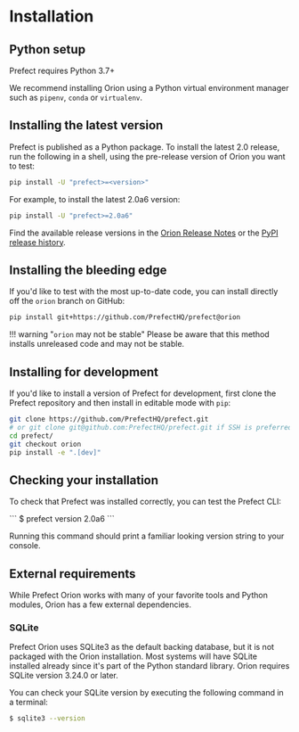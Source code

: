# Installation

## Python setup

Prefect requires Python 3.7+

We recommend installing Orion using a Python virtual environment manager such as `pipenv`, `conda` or `virtualenv`.

## Installing the latest version

Prefect is published as a Python package. To install the latest 2.0 release, run the following in a shell, using the pre-release version of Orion you want to test:

```bash
pip install -U "prefect>=<version>"
```

For example, to install the latest 2.0a6 version:

```bash
pip install -U "prefect>=2.0a6"
```

Find the available release versions in the [Orion Release Notes](https://github.com/PrefectHQ/prefect/blob/orion/RELEASE-NOTES.md) or the [PyPI release history](https://pypi.org/project/prefect/#history).


## Installing the bleeding edge

If you'd like to test with the most up-to-date code, you can install directly off the `orion` branch on GitHub:

```bash
pip install git+https://github.com/PrefectHQ/prefect@orion
```

!!! warning "`orion` may not be stable"
    Please be aware that this method installs unreleased code and may not be stable.

## Installing for development

If you'd like to install a version of Prefect for development, first clone the Prefect repository
and then install in editable mode with `pip`:

```bash
git clone https://github.com/PrefectHQ/prefect.git 
# or git clone git@github.com:PrefectHQ/prefect.git if SSH is preferred
cd prefect/
git checkout orion
pip install -e ".[dev]"
```

## Checking your installation

To check that Prefect was installed correctly, you can test the Prefect CLI:

<div class="termy">
```
$ prefect version
2.0a6
```
</div>

Running this command should print a familiar looking version string to your console.


## External requirements

While Prefect Orion works with many of your favorite tools and Python modules, Orion has a few external dependencies.

### SQLite

Prefect Orion uses SQLite3 as the default backing database, but it is not packaged with the Orion installation. Most systems will have SQLite installed already since it's part of the Python standard library. Orion requires SQLite version 3.24.0 or later.

You can check your SQLite version by executing the following command in a terminal:

```bash
$ sqlite3 --version
```